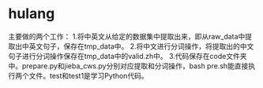 # hulang
主要做的两个工作：
1.将中英文从给定的数据集中提取出来，即从raw_data中提取出中英文句子，保存在tmp_data中。
2.将中文进行分词操作，将提取出的中文句子进行分词操作保存在tmp_data中的valid.zh中。
3.代码保存在code文件夹中。prepare.py和jieba_cws.py分别对应提取和分词操作，bash pre.sh能直接执行两个文件。test和test1是学习Python代码。